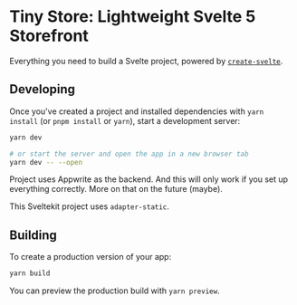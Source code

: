 # Tiny Store: Lightweight Svelte 5 Storefront

Everything you need to build a Svelte project, powered by [`create-svelte`](https://github.com/sveltejs/kit/tree/main/packages/create-svelte).

## Developing

Once you've created a project and installed dependencies with `yarn install` (or `pnpm install` or `yarn`), start a development server:

```bash
yarn dev

# or start the server and open the app in a new browser tab
yarn dev -- --open
```

Project uses Appwrite as the backend. And this will only work if you set up everything correctly. More on that on the future (maybe).

This Sveltekit project uses `adapter-static`.

## Building

To create a production version of your app:

```bash
yarn build
```

You can preview the production build with `yarn preview`.
